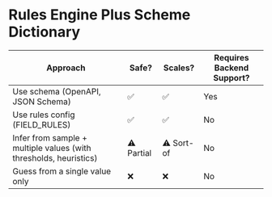 
# Rules Engine Plus Scheme Dictionary


| Approach                                                          | Safe?      | Scales?    | Requires Backend Support? |
| ----------------------------------------------------------------- | ---------- | ---------- | ------------------------- |
| Use schema (OpenAPI, JSON Schema)                                 | ✅          | ✅          | Yes                       |
| Use rules config (FIELD\_RULES)                                   | ✅          | ✅          | No                        |
| Infer from sample + multiple values (with thresholds, heuristics) | ⚠️ Partial | ⚠️ Sort-of | No                        |
| Guess from a single value only                                    | ❌          | ❌          | No                        |
